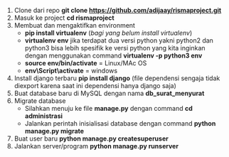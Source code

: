 1. Clone dari repo **git clone https://github.com/adijaay/rismaproject.git**
2. Masuk ke project **cd rismaproject**
3. Membuat dan mengaktifkan environment
   - ****pip install virtualenv**** (_bagi yang belum install virtualenv_)
   - **virtualenv env** jika terdapat dua versi python yakni python2 dan python3 bisa lebih spesifik ke versi python yang kita inginkan dengan menggunakan command **virtualenv -p python3 env**
   - **source env/bin/activate** = Linux/MAc OS
   - **env\Script\activate** = windows
4. Install django terbaru **pip install django** (file dependensi sengaja tidak diexport karena saat ini dependensi hanya django saja)
5. Buat database baru di MySQL dengan nama **db_surat_menyurat**
6. Migrate database
   - Silahkan menuju ke file **manage.py** dengan command **cd administrasi**
   - Jalankan perintah inisialisasi database dengan command **python manage.py migrate**
7. Buat user baru **python manage.py createsuperuser**
8. Jalankan server/program **python manage.py runserver**
